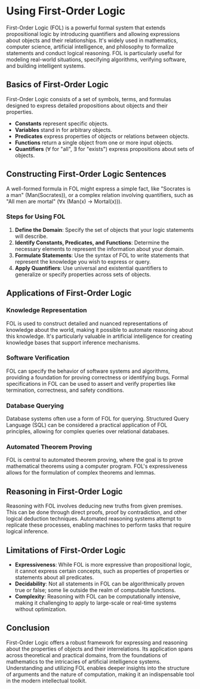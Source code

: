 # Using First-Order Logic

First-Order Logic (FOL) is a powerful formal system that extends propositional logic by introducing quantifiers and allowing expressions about objects and their relationships. It's widely used in mathematics, computer science, artificial intelligence, and philosophy to formalize statements and conduct logical reasoning. FOL is particularly useful for modeling real-world situations, specifying algorithms, verifying software, and building intelligent systems.

## Basics of First-Order Logic

First-Order Logic consists of a set of symbols, terms, and formulas designed to express detailed propositions about objects and their properties.

- **Constants** represent specific objects.
- **Variables** stand in for arbitrary objects.
- **Predicates** express properties of objects or relations between objects.
- **Functions** return a single object from one or more input objects.
- **Quantifiers** (∀ for "all", ∃ for "exists") express propositions about sets of objects.

## Constructing First-Order Logic Sentences

A well-formed formula in FOL might express a simple fact, like "Socrates is a man" (Man(Socrates)), or a complex relation involving quantifiers, such as "All men are mortal" (∀x (Man(x) → Mortal(x))).

### Steps for Using FOL

1. **Define the Domain**: Specify the set of objects that your logic statements will describe.
2. **Identify Constants, Predicates, and Functions**: Determine the necessary elements to represent the information about your domain.
3. **Formulate Statements**: Use the syntax of FOL to write statements that represent the knowledge you wish to express or query.
4. **Apply Quantifiers**: Use universal and existential quantifiers to generalize or specify properties across sets of objects.

## Applications of First-Order Logic

### Knowledge Representation

FOL is used to construct detailed and nuanced representations of knowledge about the world, making it possible to automate reasoning about this knowledge. It's particularly valuable in artificial intelligence for creating knowledge bases that support inference mechanisms.

### Software Verification

FOL can specify the behavior of software systems and algorithms, providing a foundation for proving correctness or identifying bugs. Formal specifications in FOL can be used to assert and verify properties like termination, correctness, and safety conditions.

### Database Querying

Database systems often use a form of FOL for querying. Structured Query Language (SQL) can be considered a practical application of FOL principles, allowing for complex queries over relational databases.

### Automated Theorem Proving

FOL is central to automated theorem proving, where the goal is to prove mathematical theorems using a computer program. FOL's expressiveness allows for the formulation of complex theorems and lemmas.

## Reasoning in First-Order Logic

Reasoning with FOL involves deducing new truths from given premises. This can be done through direct proofs, proof by contradiction, and other logical deduction techniques. Automated reasoning systems attempt to replicate these processes, enabling machines to perform tasks that require logical inference.

## Limitations of First-Order Logic

- **Expressiveness**: While FOL is more expressive than propositional logic, it cannot express certain concepts, such as properties of properties or statements about all predicates.
- **Decidability**: Not all statements in FOL can be algorithmically proven true or false; some lie outside the realm of computable functions.
- **Complexity**: Reasoning with FOL can be computationally intensive, making it challenging to apply to large-scale or real-time systems without optimization.

## Conclusion

First-Order Logic offers a robust framework for expressing and reasoning about the properties of objects and their interrelations. Its application spans across theoretical and practical domains, from the foundations of mathematics to the intricacies of artificial intelligence systems. Understanding and utilizing FOL enables deeper insights into the structure of arguments and the nature of computation, making it an indispensable tool in the modern intellectual toolkit.
